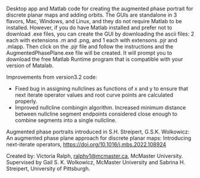 Desktop app and Matlab code for creating the augmented phase portrait for discrete planar maps and adding orbits. The GUIs are standalone in 3 flavors, Mac, Windows, and Linux, and they do not require Matlab to be installed.
However, if you do have Matlab installed and prefer not to download .exe files, you can create the GUI by downloading the ascii files: 2 each with extensions .m and .png, and 1 each with extensons .pjr and .mlapp. Then click on the .pjr file and follow the instructions and the AugmentedPhasePlane.exe file will be created. It will prompt you to download the free Matlab Runtime program that is compatible with your version of Matalab.

Improvements from version3.2 code:
- Fixed bug in assigning nullclines as functions of x and y to ensure that next iterate operator values and root curve points are calculated properly.
- Improved nullcline combingin algorithm. Increased minimum distance between nullcline segment endpoints considered close enough to combine segments into a single nullcline.

Augmented phase portraits introduced in S.H. Streipert, G.S.K. Wolkowicz: An augmented phase plane approach for discrete planar maps: Introducing next-iterate operators, https://doi.org/10.1016/j.mbs.2022.108924

Created by: Victoria Ralph, ralphv1@mcmaster.ca, McMaster University.
Supervised by Gail S. K. Wolkowicz, McMaster University and Sabrina H. Streipert, University of Pittsburgh.
